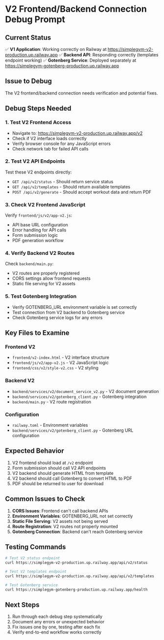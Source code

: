 # V2 Frontend/Backend Connection Debug Prompt

## Current Status
✅ **V1 Application**: Working correctly on Railway at https://simplegym-v2-production.up.railway.app
✅ **Backend API**: Responding correctly (templates endpoint working)
✅ **Gotenberg Service**: Deployed separately at https://simplegym-gotenberg-production.up.railway.app

## Issue to Debug
The V2 frontend/backend connection needs verification and potential fixes.

## Debug Steps Needed

### 1. Test V2 Frontend Access
- Navigate to: https://simplegym-v2-production.up.railway.app/v2
- Check if V2 interface loads correctly
- Verify browser console for any JavaScript errors
- Check network tab for failed API calls

### 2. Test V2 API Endpoints
Test these V2 endpoints directly:
- `GET /api/v2/status` - Should return service status
- `GET /api/v2/templates` - Should return available templates
- `POST /api/v2/generate` - Should accept workout data and return PDF

### 3. Check V2 Frontend JavaScript
Verify `frontend/js/v2/app-v2.js`:
- API base URL configuration
- Error handling for API calls
- Form submission logic
- PDF generation workflow

### 4. Verify Backend V2 Routes
Check `backend/main.py`:
- V2 routes are properly registered
- CORS settings allow frontend requests
- Static file serving for V2 assets

### 5. Test Gotenberg Integration
- Verify GOTENBERG_URL environment variable is set correctly
- Test connection from V2 backend to Gotenberg service
- Check Gotenberg service logs for any errors

## Key Files to Examine

### Frontend V2
- `frontend/v2-index.html` - V2 interface structure
- `frontend/js/v2/app-v2.js` - V2 JavaScript logic
- `frontend/css/v2/style-v2.css` - V2 styling

### Backend V2
- `backend/services/v2/document_service_v2.py` - V2 document generation
- `backend/services/v2/gotenberg_client.py` - Gotenberg integration
- `backend/main.py` - V2 route registration

### Configuration
- `railway.toml` - Environment variables
- `backend/services/v2/gotenberg_client.py` - Gotenberg URL configuration

## Expected Behavior
1. V2 frontend should load at `/v2` endpoint
2. Form submission should call V2 API endpoints
3. V2 backend should generate HTML from template
4. V2 backend should call Gotenberg to convert HTML to PDF
5. PDF should be returned to user for download

## Common Issues to Check
1. **CORS Issues**: Frontend can't call backend APIs
2. **Environment Variables**: GOTENBERG_URL not set correctly
3. **Static File Serving**: V2 assets not being served
4. **Route Registration**: V2 routes not properly mounted
5. **Gotenberg Connection**: Backend can't reach Gotenberg service

## Testing Commands
```bash
# Test V2 status endpoint
curl https://simplegym-v2-production.up.railway.app/api/v2/status

# Test V2 templates endpoint
curl https://simplegym-v2-production.up.railway.app/api/v2/templates

# Test Gotenberg service
curl https://simplegym-gotenberg-production.up.railway.app/health
```

## Next Steps
1. Run through each debug step systematically
2. Document any errors or unexpected behavior
3. Fix issues one by one, testing after each fix
4. Verify end-to-end workflow works correctly
